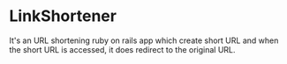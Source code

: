 # LinkShortener
It's an URL shortening ruby on rails app which create short URL and when the short URL is accessed, it does redirect to the original URL.
